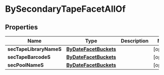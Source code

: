 

# BySecondaryTapeFacetAllOf

## Properties

Name | Type | Description | Notes
------------ | ------------- | ------------- | -------------
**secTapeLibraryNameS** | [**ByDateFacetBuckets**](ByDateFacetBuckets.md) |  |  [optional]
**secTapeBarcodeS** | [**ByDateFacetBuckets**](ByDateFacetBuckets.md) |  |  [optional]
**secPoolNameS** | [**ByDateFacetBuckets**](ByDateFacetBuckets.md) |  |  [optional]



